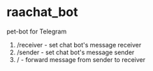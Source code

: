 # raachat_bot
pet-bot for Telegram

1. /receiver - set chat bot's message receiver
2. /sender - set chat bot's message sender
3. /<message> - forward message from sender to receiver
